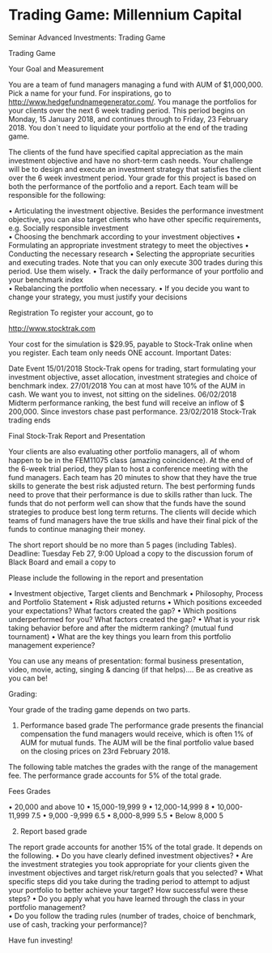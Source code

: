 # Trading Game: Millennium Capital
Seminar Advanced Investments: Trading Game

Trading Game

Your Goal and Measurement

You are a team of fund managers managing a fund with AUM of $1,000,000. Pick a name for your fund.  For inspirations, go to  http://www.hedgefundnamegenerator.com/.  You manage the portfolios for your clients over the next 6 week trading period. This period begins on Monday, 15 January 2018, and continues through to Friday, 23 February 2018.  You don`t need to liquidate your portfolio at the end of the trading game.

The clients of the fund have specified capital appreciation as the main investment objective and have no short-term cash needs. Your challenge will be to design and execute an investment strategy that satisfies the client over the 6 week investment period. Your grade for this project is based on both the performance of the portfolio and a report. Each team will be responsible for the following:

•	Articulating the investment objective. Besides the performance investment objective, you can also target clients who have other specific requirements, e.g.  Socially responsible investment   
•	Choosing the benchmark according to your investment objectives
•	Formulating an appropriate investment strategy to meet the objectives
•	Conducting the necessary research
•	Selecting the appropriate securities and executing trades. Note that you can only execute 300 trades during this period. Use them wisely. 
•	 Track the daily performance of your portfolio and your benchmark index  
•	Rebalancing the portfolio when necessary. 
•	If you decide you want to change your strategy, you must justify your decisions

Registration
To register your account, go to   

http://www.stocktrak.com

Your cost for the simulation is $29.95, payable to Stock-Trak online when you register.  Each team only needs ONE account.
Important Dates:

Date	Event
15/01/2018	Stock-Trak opens for trading, start formulating your investment objective, asset allocation, investment strategies and choice of benchmark index. 
27/01/2018	You can at most have 10% of the AUM in cash.  We want you to invest, not sitting on the sidelines.
06/02/2018	Midterm performance ranking, the best fund will receive an inflow of $ 200,000. Since investors chase past performance. 
23/02/2018	Stock-Trak trading ends

Final Stock-Trak Report and Presentation

Your clients are also evaluating other portfolio managers, all of whom happen to be in the FEM11075 class (amazing coincidence).  At the end of the 6-week trial period, they plan to host a conference meeting with the fund managers.  Each team has 20 minutes to show that they have the true skills to generate the best risk adjusted return.  The best performing funds need to prove that their performance is due to skills rather than luck. The funds that do not perform well can show that the funds have the sound strategies to produce best long term returns. The clients will decide which teams of fund managers have the true skills and have their final pick of the funds to continue managing their money.  

The short report should be no more than 5 pages (including Tables).
Deadline: Tuesday Feb 27, 9:00 
Upload a copy to the discussion forum of Black Board and email a copy to
 
Please include the following in the report and presentation


•	Investment objective, Target clients and Benchmark 
•	Philosophy, Process and Portfolio Statement
•	Risk adjusted returns
•	Which positions exceeded your expectations?  What factors created the gap?
•	Which positions underperformed for you?  What factors created the gap?
•	What is your risk taking behavior before and after the midterm ranking? (mutual fund tournament) 
•	What are the key things you learn from this portfolio management experience?  

You can use any means of presentation: formal business presentation, video, movie, acting, singing & dancing (if that helps)…. Be as creative as you can be! 

 Grading:
 
Your grade of the trading game depends on two parts.

1.	Performance based grade
The performance grade presents the financial compensation the fund managers would receive, which is often 1% of AUM for mutual funds.  The AUM will be the final portfolio value based on the closing prices on 23rd February 2018.  

 The following table matches the grades with the range of the management fee. The performance grade accounts for 5% of the total grade. 


Fees	Grades

• 20,000 and  above 	10
• 15,000-19,999	9
• 12,000-14,999         	8
• 10,000-11,999	7.5
• 9,000   -9,999	6.5
• 8,000-8,999	5.5
• Below 8,000	5 


2.	Report based grade

The report grade accounts for another 15% of the total grade. It depends on the following. 
•	Do you have clearly defined investment objectives?
•	Are the investment strategies you took appropriate for your clients given the investment objectives and target risk/return goals that you selected?
•	What specific steps did you take during the trading period to attempt to adjust your portfolio to better achieve your target? How successful were these steps?
•	Do you apply what you have learned through the class in your portfolio management?   
•	Do you follow the trading rules (number of trades, choice of benchmark, use of cash, tracking your performance)?





Have fun investing!
